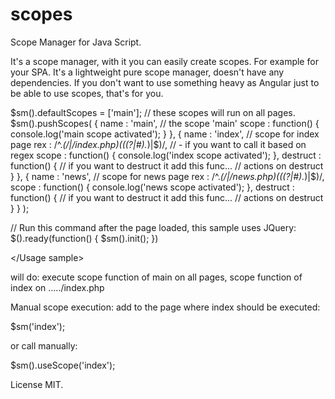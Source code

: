 # scopes
Scope Manager for Java Script.

It's a scope manager, with it you can easily create scopes.
For example for your SPA.
It's a lightweight pure scope manager, doesn't have any dependencies.
If you don't want to use something heavy as Angular just to be able to use scopes,
that's for you.

<Usage sample>

$sm().defaultScopes = ['main']; // these scopes will run on all pages.
$sm().pushScopes(
	{
		name  : 'main', // the scope 'main'
		scope : function() {
			console.log('main scope activated');
		}
	},
	{
		name  : 'index', // scope for index page
		rex   : /^.*(\/|\/index\.php)(((\?|#).*)|$)/, // - if you want to call it based on regex
		scope : function() {
			console.log('index scope activated');
		},
		destruct : function() {
			// if you want to destruct it add this func...
			// actions on destruct
		}
	},
	{
		name  : 'news', // scope for news page
		rex   : /^.*(\/|\/news\.php)(((\?|#).*)|$)/,
		scope : function() {
			console.log('news scope activated');
		},
		destruct : function() {
			// if you want to destruct it add this func...
			// actions on destruct
		}
	}
);

// Run this command after the page loaded, this sample uses JQuery:
$().ready(function() {
	$sm().init();
})

</Usage sample>

will do:
execute scope function of main on all pages,
scope function of index on ...../index.php

Manual scope execution:
add to the page where index should be executed:

$sm('index');

or call manually:

$sm().useScope('index');


License MIT.